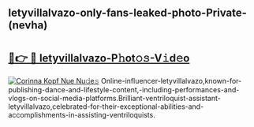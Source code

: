 ## letyvillalvazo-only-fans​-leaked-photo​-Private-(nevha)


# <h2><a href="https://mediaupload.pro?title=letyvillalvazo&ref=git">🔗👉 🔴 letyvillalvazo-P𝚑ot𝚘𝚜-V𝚒d𝚎o</a></h2>

[![Corinna Kopf Nue Nu𝚍e𝚜](https://i.imgur.com/0qMVB7G.gif)](https://mediaupload.pro?title=letyvillalvazo&ref=git)
Online-influencer-letyvillalvazo,known-for-publishing-dance-and-lifestyle-content,-including-performances-and-vlogs-on-social-media-platforms.Brilliant-ventriloquist-assistant-letyvillalvazo,celebrated-for-their-exceptional-abilities-and-accomplishments-in-assisting-ventriloquists.  